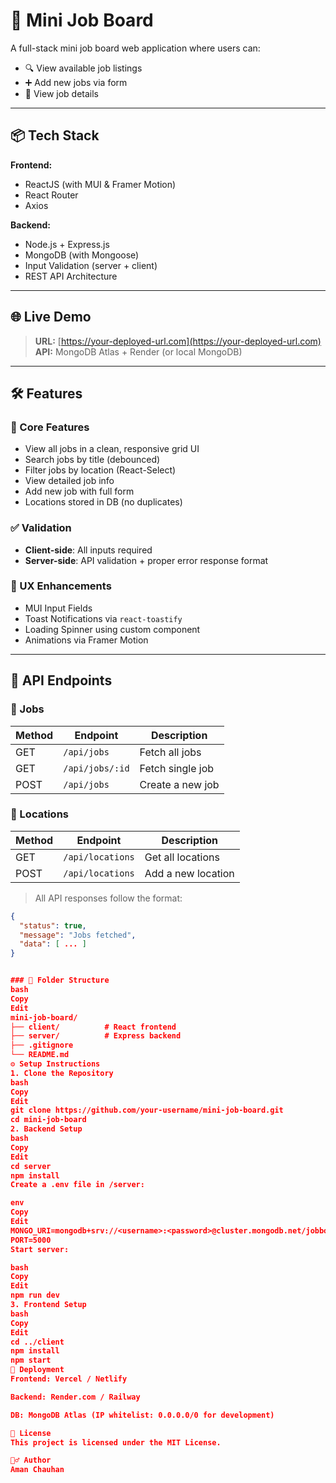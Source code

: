 # 🧳 Mini Job Board

A full-stack mini job board web application where users can:

- 🔍 View available job listings
- ➕ Add new jobs via form
- 📄 View job details

---

## 📦 Tech Stack

**Frontend:**
- ReactJS (with MUI & Framer Motion)
- React Router
- Axios

**Backend:**
- Node.js + Express.js
- MongoDB (with Mongoose)
- Input Validation (server + client)
- REST API Architecture

---

## 🌐 Live Demo

> **URL:** [https://your-deployed-url.com](https://your-deployed-url.com)  
> **API:** MongoDB Atlas + Render (or local MongoDB)

---

## 🛠 Features

### 🎯 Core Features

- View all jobs in a clean, responsive grid UI
- Search jobs by title (debounced)
- Filter jobs by location (React-Select)
- View detailed job info
- Add new job with full form
- Locations stored in DB (no duplicates)

### ✅ Validation

- **Client-side**: All inputs required
- **Server-side**: API validation + proper error response format

### 🧃 UX Enhancements

- MUI Input Fields
- Toast Notifications via `react-toastify`
- Loading Spinner using custom component
- Animations via Framer Motion

---

## 🧪 API Endpoints

### 🔹 Jobs

| Method | Endpoint         | Description            |
|--------|------------------|------------------------|
| GET    | `/api/jobs`      | Fetch all jobs         |
| GET    | `/api/jobs/:id`  | Fetch single job       |
| POST   | `/api/jobs`      | Create a new job       |

### 🔹 Locations

| Method | Endpoint            | Description             |
|--------|---------------------|-------------------------|
| GET    | `/api/locations`    | Get all locations       |
| POST   | `/api/locations`    | Add a new location      |

> All API responses follow the format:

```json
{
  "status": true,
  "message": "Jobs fetched",
  "data": [ ... ]
}


### 📂 Folder Structure
bash
Copy
Edit
mini-job-board/
├── client/          # React frontend
├── server/          # Express backend
├── .gitignore
└── README.md
⚙️ Setup Instructions
1. Clone the Repository
bash
Copy
Edit
git clone https://github.com/your-username/mini-job-board.git
cd mini-job-board
2. Backend Setup
bash
Copy
Edit
cd server
npm install
Create a .env file in /server:

env
Copy
Edit
MONGO_URI=mongodb+srv://<username>:<password>@cluster.mongodb.net/jobboard
PORT=5000
Start server:

bash
Copy
Edit
npm run dev
3. Frontend Setup
bash
Copy
Edit
cd ../client
npm install
npm start
🚀 Deployment
Frontend: Vercel / Netlify

Backend: Render.com / Railway

DB: MongoDB Atlas (IP whitelist: 0.0.0.0/0 for development)

📄 License
This project is licensed under the MIT License.

🙋‍♂️ Author
Aman Chauhan